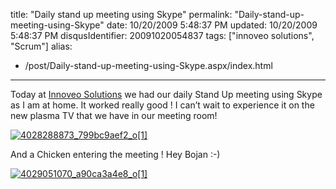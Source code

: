 title: "Daily stand up meeting using Skype"
permalink: "Daily-stand-up-meeting-using-Skype"
date: 10/20/2009 5:48:37 PM
updated: 10/20/2009 5:48:37 PM
disqusIdentifier: 20091020054837
tags: ["innoveo solutions", "Scrum"]
alias:
 - /post/Daily-stand-up-meeting-using-Skype.aspx/index.html
---
Today at [Innoveo Solutions](http://www.innoveo.com/) we had our daily Stand Up meeting using Skype as I am at home. It worked really good ! I can’t wait to experience it on the new plasma TV that we have in our meeting room!

[![4028288873_799bc9aef2_o[1]](http://weblogs.asp.net/blogs/lkempe/4028288873_799bc9aef2_o1_thumb_45DF6FB5.png "4028288873_799bc9aef2_o[1]")](http://weblogs.asp.net/blogs/lkempe/4028288873_799bc9aef2_o1_4205934A.png) 
<!-- more -->

And a Chicken entering the meeting ! Hey Bojan :-)

[![4029051070_a90ca3a4e8_o[1]](http://weblogs.asp.net/blogs/lkempe/4029051070_a90ca3a4e8_o1_thumb_33826F27.png "4029051070_a90ca3a4e8_o[1]")](http://weblogs.asp.net/blogs/lkempe/4029051070_a90ca3a4e8_o1_4325CC90.png)
